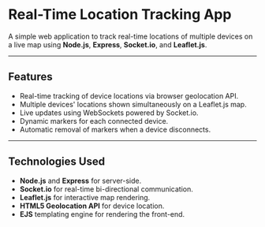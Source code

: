 # Real-Time Location Tracking App

A simple web application to track real-time locations of multiple devices on a live map using **Node.js**, **Express**, **Socket.io**, and **Leaflet.js**.

---

## Features

- Real-time tracking of device locations via browser geolocation API.
- Multiple devices' locations shown simultaneously on a Leaflet.js map.
- Live updates using WebSockets powered by Socket.io.
- Dynamic markers for each connected device.
- Automatic removal of markers when a device disconnects.

---

## Technologies Used

- **Node.js** and **Express** for server-side.
- **Socket.io** for real-time bi-directional communication.
- **Leaflet.js** for interactive map rendering.
- **HTML5 Geolocation API** for device location.
- **EJS** templating engine for rendering the front-end.
